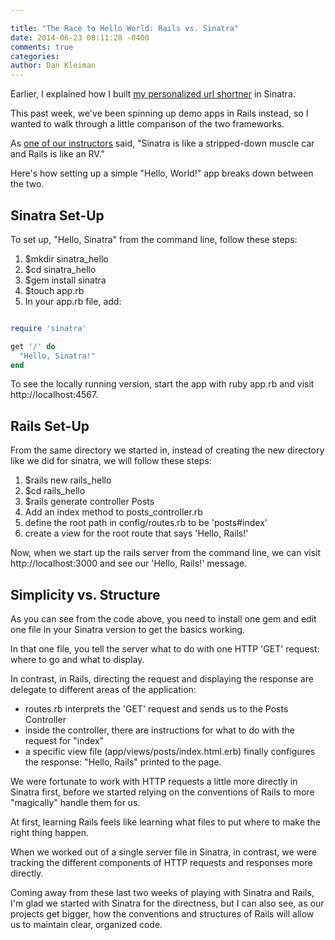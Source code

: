 ```yaml
---

title: "The Race to Hello World: Rails vs. Sinatra"
date: 2014-06-23 08:11:28 -0400
comments: true
categories:
author: Dan Kleiman
---
```


Earlier, I explained how I built [my personalized url shortner](/blog/2014/05/30/buying-a-mongolian-website/) in Sinatra.

This past week, we've been spinning up demo apps in Rails instead, so I wanted to walk through a little comparison of the two frameworks.

As [one of our instructors](https://github.com/radavis) said, "Sinatra is like a stripped-down muscle car and Rails is like an RV."

Here's how setting up a simple "Hello, World!" app breaks down between the two.
<!-- more -->

Sinatra Set-Up
--------------

To set up, "Hello, Sinatra" from the command line, follow these steps:

1. $mkdir sinatra_hello
2. $cd sinatra_hello
3. $gem install sinatra
4. $touch app.rb
5. In your app.rb file, add:

```ruby

require 'sinatra'

get '/' do
  "Hello, Sinatra!"
end

```

To see the locally running version, start the app with ruby app.rb and visit http://localhost:4567.

Rails Set-Up
------------

From the same directory we started in, instead of creating the new directory like we did for sinatra, we will follow these steps:

1. $rails new rails_hello
2. $cd rails_hello
3. $rails generate controller Posts
4. Add an index method to posts_controller.rb
5. define the root path in config/routes.rb to be 'posts#index'
6. create a view for the root route that says 'Hello, Rails!'

Now, when we start up the rails server from the command line, we can visit http://localhost:3000 and see our 'Hello, Rails!' message.

Simplicity vs. Structure
------------------------

As you can see from the code above, you need to install one gem and edit one file in your Sinatra version to get the basics working.

In that one file, you tell the server what to do with one HTTP 'GET' request: where to go and what to display.

In contrast, in Rails, directing the request and displaying the response are delegate to different areas of the application:

- routes.rb interprets the 'GET' request and sends us to the Posts Controller
- inside the controller, there are instructions for what to do with the request for "index"
- a specific view file (app/views/posts/index.html.erb) finally configures the response: "Hello, Rails" printed to the page.

We were fortunate to work with HTTP requests a little more directly in Sinatra first, before we started relying on the conventions of Rails to more "magically" handle them for us.

At first, learning Rails feels like learning what files to put where to make the right thing happen.

When we worked out of a single server file in Sinatra, in contrast, we were tracking the different components of HTTP requests and responses more directly.

Coming away from these last two weeks of playing with Sinatra and Rails, I'm glad we started with Sinatra for the directness, but I can also see, as our projects get bigger, how the conventions and structures of Rails will allow us to maintain clear, organized code.



